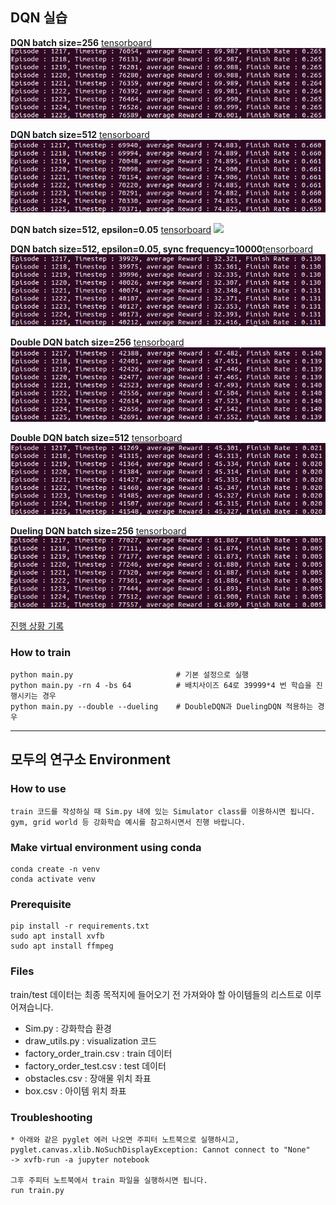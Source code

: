 ## DQN 실습

**DQN batch size=256** [tensorboard](https://tensorboard.dev/experiment/koRE2q49RgqOP4SdIaSBSQ)
![](./img/vanilla_bs256.png)

**DQN batch size=512** [tensorboard](https://tensorboard.dev/experiment/nJW4ouZuRoqnz4LubJvrXA)
![](./img/vanllia_bs512.png)

**DQN batch size=512, epsilon=0.05** [tensorboard](https://tensorboard.dev/experiment/NLMESaFgQr6InTPpeZsGQg)
![](./img/vanllia_bs512_es005.png)

**DQN batch size=512, epsilon=0.05, sync frequency=10000**[tensorboard](https://tensorboard.dev/experiment/Mf5mtJxMQKuwpYJ14pGrSA/)
![](./img/vanilla_bs512_es005_sf10000.png)


**Double DQN batch size=256** [tensorboard](https://tensorboard.dev/experiment/gFB9tnNKQ261jYRlGqFkyA)
![](./img/double_bs256.png)

**Double DQN batch size=512** [tensorboard](https://tensorboard.dev/experiment/6HZ4Z7k0SBCl1QOA9X1IbQ)
![](./img/double_bs512.png)


**Dueling DQN batch size=256** [tensorboard](https://tensorboard.dev/experiment/yfqaXpMrQMCbnIl6xUP12Q)
![](./img/dueling_bs256.png)

[진행 상황 기록](daily_review.md)

### **How to train**
    python main.py                       # 기본 설정으로 실행
    python main.py -rn 4 -bs 64          # 배치사이즈 64로 39999*4 번 학습을 진행시키는 경우
    python main.py --double --dueling    # DoubleDQN과 DuelingDQN 적용하는 경우

---

## 모두의 연구소 Environment

### **How to use**
    train 코드를 작성하실 때 Sim.py 내에 있는 Simulator class를 이용하시면 됩니다.
    gym, grid world 등 강화학습 예시를 참고하시면서 진행 바랍니다.

### **Make virtual environment using conda**
    
    conda create -n venv
    conda activate venv

### **Prerequisite**
    
    pip install -r requirements.txt
    sudo apt install xvfb
    sudo apt install ffmpeg

### **Files**
train/test 데이터는 최종 목적지에 들어오기 전 가져와야 할 아이템들의 리스트로 이루어져습니다.

- Sim.py : 강화학습 환경
- draw_utils.py : visualization 코드
- factory_order_train.csv : train 데이터
- factory_order_test.csv  : test 데이터
- obstacles.csv : 장애물 위치 좌표
- box.csv : 아이템 위치 좌표


### **Troubleshooting**
    
    * 아래와 같은 pyglet 에러 나오면 주피터 노트북으로 실행하시고,
    pyglet.canvas.xlib.NoSuchDisplayException: Cannot connect to "None"
    -> xvfb-run -a jupyter notebook

    그후 주피터 노트북에서 train 파일을 실행하시면 됩니다.
    run train.py
